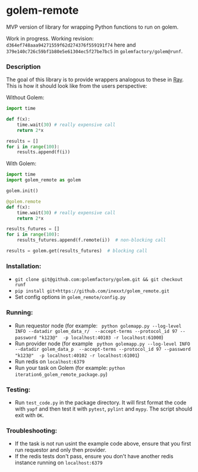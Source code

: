 # golem-remote

MVP version of library for wrapping Python functions to run on golem.  

Work in progress. Working revision: `d364ef748aaa94271559f62d274376f559191f74` here and `379e140c726c59bf1b80e5e61304ec5f27be7bc5` in `golemfactory/golem@runf`.  

### Description
The goal of this library is to provide wrappers analogous to these in [Ray](https://github.com/ray-project/ray). This is how it should look like from the users perspective:

Without Golem:
```python
import time

def f(x):
    time.wait(30) # really expensive call
    return 2*x

results = []
for i in range(100):
    results.append(f(i))
```

With Golem:
```python
import time
import golem_remote as golem

golem.init()

@golem.remote
def f(x):
    time.wait(30) # really expensive call
    return 2*x

results_futures = []
for i in range(100):
    results_futures.append(f.remote(i))  # non-blocking call

results = golem.get(results_futures)  # blocking call
```

### Installation:
 - `git clone git@github.com:golemfactory/golem.git && git checkout runf`
 - `pip install git+https://github.com/inexxt/golem_remote.git` 
 - Set config options in `golem_remote/config.py`

### Running:
 - Run requestor node (for example: ```
   python golemapp.py --log-level INFO --datadir golem_data_r/ 
   --accept-terms --protocol_id 97 --password "k123@" 
   -p localhost:40103 -r localhost:61000```)
 - Run provider node (for example ```
   python golemapp.py --log-level INFO --datadir golem_data_p 
   --accept-terms --protocol_id 97 --password "k123@" 
   -p localhost:40102 -r localhost:61001```)
 - Run redis on `localhost:6379`
 - Run your task on Golem (for example: `python iteration6_golem_remote_package.py`)

### Testing:
 - Run `test_code.py` in the package directory. It will first format the code with `yapf` and then test it with `pytest`, `pylint` and `mypy`. The script should exit with `OK`.
 
 
### Troubleshooting:
 - If the task is not run usint the example code above, ensure that you first run requestor and only then provider. 
 - If the redis tests don't pass, ensure you don't have another redis instance running on `localhost:6379`
 